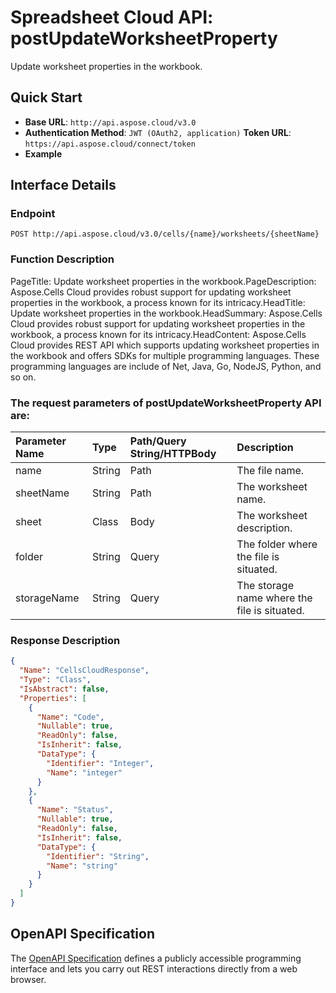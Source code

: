 # **Spreadsheet Cloud API: postUpdateWorksheetProperty**

Update worksheet properties in the workbook. 

## **Quick Start**

- **Base URL**: `http://api.aspose.cloud/v3.0`
- **Authentication Method**: `JWT (OAuth2, application)`  **Token URL**: `https://api.aspose.cloud/connect/token`
- **Example** 
<script src="https://gist.github.com/aspose-cells-cloud-gists/8a5b324fdf3e574dbd747c1a1e24b05d.js?file=Example30_PostUpdateWorksheetProperty.cs"></script>

## **Interface Details**

### **Endpoint** 

```
POST http://api.aspose.cloud/v3.0/cells/{name}/worksheets/{sheetName}
```

### **Function Description**
PageTitle: Update worksheet properties in the workbook.PageDescription: Aspose.Cells Cloud provides robust support for updating worksheet properties in the workbook, a process known for its intricacy.HeadTitle: Update worksheet properties in the workbook.HeadSummary: Aspose.Cells Cloud provides robust support for updating worksheet properties in the workbook, a process known for its intricacy.HeadContent: Aspose.Cells Cloud provides REST API which supports updating worksheet properties in the workbook and offers SDKs for multiple programming languages. These programming languages are include of Net, Java, Go, NodeJS, Python, and so on.

### The request parameters of **postUpdateWorksheetProperty** API are: 

| Parameter Name | Type | Path/Query String/HTTPBody | Description | 
| :- | :- | :- |:- | 
|name|String|Path|The file name.|
|sheetName|String|Path|The worksheet name.|
|sheet|Class|Body|The worksheet description.|
|folder|String|Query|The folder where the file is situated.|
|storageName|String|Query|The storage name where the file is situated.|


### **Response Description**
```json
{
  "Name": "CellsCloudResponse",
  "Type": "Class",
  "IsAbstract": false,
  "Properties": [
    {
      "Name": "Code",
      "Nullable": true,
      "ReadOnly": false,
      "IsInherit": false,
      "DataType": {
        "Identifier": "Integer",
        "Name": "integer"
      }
    },
    {
      "Name": "Status",
      "Nullable": true,
      "ReadOnly": false,
      "IsInherit": false,
      "DataType": {
        "Identifier": "String",
        "Name": "string"
      }
    }
  ]
}
```

## OpenAPI Specification

The [OpenAPI Specification](https://reference.aspose.cloud/cells/#/WorksheetsController/PostUpdateWorksheetProperty) defines a publicly accessible programming interface and lets you carry out REST interactions directly from a web browser.

